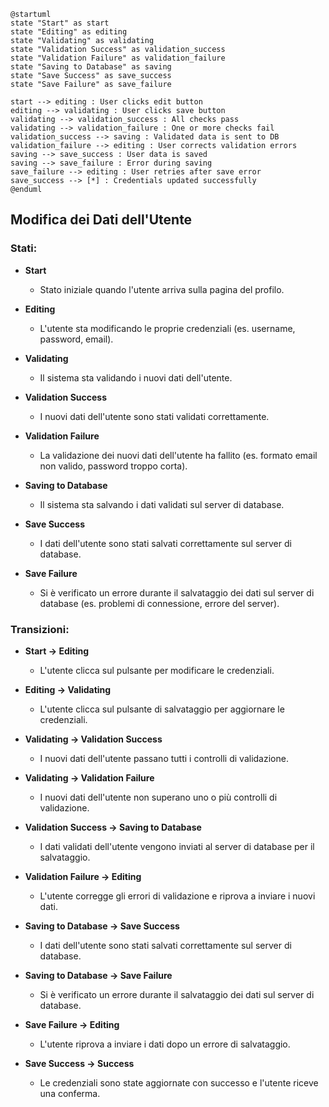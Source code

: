 ```plantuml
@startuml
state "Start" as start
state "Editing" as editing
state "Validating" as validating
state "Validation Success" as validation_success
state "Validation Failure" as validation_failure
state "Saving to Database" as saving
state "Save Success" as save_success
state "Save Failure" as save_failure

start --> editing : User clicks edit button
editing --> validating : User clicks save button
validating --> validation_success : All checks pass
validating --> validation_failure : One or more checks fail
validation_success --> saving : Validated data is sent to DB
validation_failure --> editing : User corrects validation errors
saving --> save_success : User data is saved
saving --> save_failure : Error during saving
save_failure --> editing : User retries after save error
save_success --> [*] : Credentials updated successfully
@enduml
```

## Modifica dei Dati dell'Utente

### Stati:
- **Start**
    - Stato iniziale quando l'utente arriva sulla pagina del profilo.

- **Editing**
    - L'utente sta modificando le proprie credenziali (es. username, password, email).

- **Validating**
    - Il sistema sta validando i nuovi dati dell'utente.

- **Validation Success**
    - I nuovi dati dell'utente sono stati validati correttamente.

- **Validation Failure**
    - La validazione dei nuovi dati dell'utente ha fallito (es. formato email non valido, password troppo corta).

- **Saving to Database**
    - Il sistema sta salvando i dati validati sul server di database.

- **Save Success**
    - I dati dell'utente sono stati salvati correttamente sul server di database.

- **Save Failure**
    - Si è verificato un errore durante il salvataggio dei dati sul server di database (es. problemi di connessione, errore del server).

### Transizioni:
- **Start → Editing**
    - L'utente clicca sul pulsante per modificare le credenziali.

- **Editing → Validating**
    - L'utente clicca sul pulsante di salvataggio per aggiornare le credenziali.

- **Validating → Validation Success**
    - I nuovi dati dell'utente passano tutti i controlli di validazione.

- **Validating → Validation Failure**
    - I nuovi dati dell'utente non superano uno o più controlli di validazione.

- **Validation Success → Saving to Database**
    - I dati validati dell'utente vengono inviati al server di database per il salvataggio.

- **Validation Failure → Editing**
    - L'utente corregge gli errori di validazione e riprova a inviare i nuovi dati.

- **Saving to Database → Save Success**
    - I dati dell'utente sono stati salvati correttamente sul server di database.

- **Saving to Database → Save Failure**
    - Si è verificato un errore durante il salvataggio dei dati sul server di database.

- **Save Failure → Editing**
    - L'utente riprova a inviare i dati dopo un errore di salvataggio.

- **Save Success → Success**
    - Le credenziali sono state aggiornate con successo e l'utente riceve una conferma.
